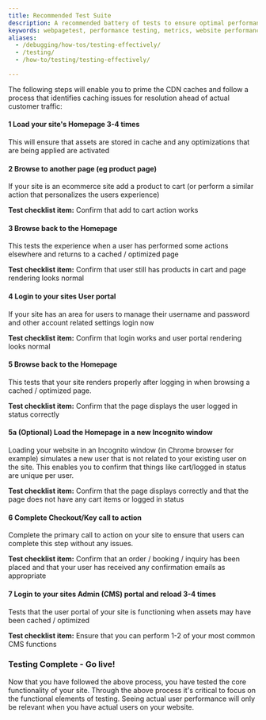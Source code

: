 ```yaml
---
title: Recommended Test Suite
description: A recommended battery of tests to ensure optimal performance.  
keywords: webpagetest, performance testing, metrics, website performance, page speed, webpage speed, website security
aliases:
  - /debugging/how-tos/testing-effectively/
  - /testing/
  - /how-to/testing/testing-effectively/

---
```


The following steps will enable you to prime the CDN caches and follow a process that identifies caching issues for resolution ahead of actual customer traffic:

#### **1 Load your site's Homepage 3-4 times**

This will ensure that assets are stored in cache and any optimizations that are being applied are activated

#### **2 Browse to another page (eg product page)**

If your site is an ecommerce site add a product to cart (or perform a similar action that personalizes the users experience)

**Test checklist item:** Confirm that add to cart action works

#### **3 Browse back to the Homepage**

This tests the experience when a user has performed some actions elsewhere and returns to a cached / optimized page

**Test checklist item:** Confirm that user still has products in cart and page rendering looks normal

#### **4 Login to your sites User portal**

If your site has an area for users to manage their username and password and other account related settings login now

**Test checklist item:** Confirm that login works and user portal rendering looks normal

#### **5 Browse back to the Homepage**

This tests that your site renders properly after logging in when browsing a cached / optimized page.

**Test checklist item:** Confirm that the page displays the user logged in status correctly

#### **5a (Optional) Load the Homepage in a new Incognito window**

Loading your website in an Incognito window (in Chrome browser for example) simulates a new user that is not related to your existing user on the site. This enables you to confirm that things like cart/logged in status are unique per user.

**Test checklist item:** Confirm that the page displays correctly and that the page does not have any cart items or logged in status

#### **6 Complete Checkout/Key call to action**

Complete the primary call to action on your site to ensure that users can complete this step without any issues.

**Test checklist item:** Confirm that an order / booking / inquiry has been placed and that your user has received any confirmation emails as appropriate

#### **7 Login to your sites Admin (CMS) portal and reload 3-4 times**

Tests that the user portal of your site is functioning when assets may have been cached / optimized

**Test checklist item:** Ensure that you can perform 1-2 of your most common CMS functions

### Testing Complete - Go live!
Now that you have followed the above process, you have tested the core functionality of your site. Through the above process it's critical to focus on the functional elements of testing. Seeing actual user performance will only be relevant when you have actual users on your website.
